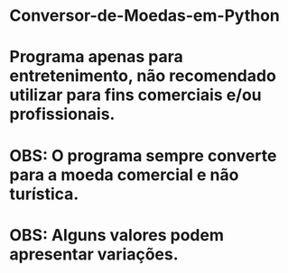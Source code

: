 # Conversor-de-Moedas-em-Python
# Programa apenas para entretenimento, não recomendado utilizar para fins comerciais e/ou profissionais.
# OBS: O programa sempre converte para a moeda comercial e não turística. 
# OBS: Alguns valores podem apresentar variações.

